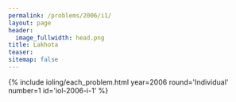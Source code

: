 ```yaml
---
permalink: /problems/2006/i1/
layout: page
header:
  image_fullwidth: head.png
title: Lakhota
teaser: 
sitemap: false
---
```


{% include ioling/each_problem.html year=2006 round='Individual' number=1 id='iol-2006-i-1' %}
